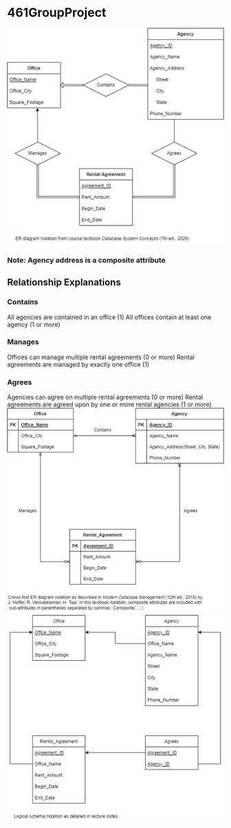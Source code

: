 # 461GroupProject
![ER Diagram](ER_Diagram.jpg)
### Note: Agency address is a composite attribute
## Relationship Explanations
### Contains
All agencies are contained in an office (1)
All offices contain at least one agency (1 or more)
### Manages
Offices can manage multiple rental agreements (0 or more)
Rental agreements are managed by exactly one office (1)
### Agrees
Agencies can agree on multiple rental agreements (0 or more)
Rental agreements are agreed upon by one or more rental agencies (1 or more)
![ER Diagram Alternate Notation](ER_Diagram_Alternate_Notation.jpg)
![Logical Schema](Logical_Schema.jpg)
